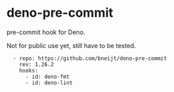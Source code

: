 # deno-pre-commit

pre-commit hook for Deno.

Not for public use yet, still have to be tested.

```
  - repo: https://github.com/bneijt/deno-pre-commit
    rev: 1.26.2
    hooks:
      - id: deno-fmt
      - id: deno-lint
```
